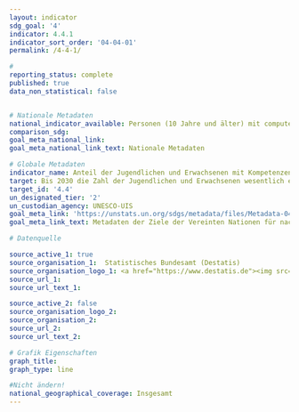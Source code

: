 ```yaml
---
layout: indicator
sdg_goal: '4'
indicator: 4.4.1
indicator_sort_order: '04-04-01'
permalink: /4-4-1/

#
reporting_status: complete
published: true
data_non_statistical: false


# Nationale Metadaten
national_indicator_available: Personen (10 Jahre und älter) mit computerbezogenen Aktivitäten in den letzten 12 Monaten
comparison_sdg:
goal_meta_national_link:
goal_meta_national_link_text: Nationale Metadaten

# Globale Metadaten
indicator_name: Anteil der Jugendlichen und Erwachsenen mit Kompetenzen in Informations- und Kommunikationstechnologie (IKT), nach Art der Kompetenz
target: Bis 2030 die Zahl der Jugendlichen und Erwachsenen wesentlich erhöhen, die über die entsprechenden Qualifikationen einschließlich fachlicher und beruflicher Qualifikationen für eine Beschäftigung, eine menschenwürdige Arbeit und Unternehmertum verfügen
target_id: '4.4'
un_designated_tier: '2'
un_custodian_agency: UNESCO-UIS
goal_meta_link: 'https://unstats.un.org/sdgs/metadata/files/Metadata-04-04-01.pdf'
goal_meta_link_text: Metadaten der Ziele der Vereinten Nationen für nachhaltige Entwicklung

# Datenquelle

source_active_1: true
source_organisation_1:  Statistisches Bundesamt (Destatis)
source_organisation_logo_1: <a href="https://www.destatis.de"><img src="https://g205sdgs.github.io/sdg-indicators/public/logos/destatis.png" alt="Logo Destatis" /></a>
source_url_1:
source_url_text_1:

source_active_2: false
source_organisation_logo_2:
source_organisation_2:
source_url_2:
source_url_text_2:

# Grafik Eigenschaften
graph_title:
graph_type: line

#Nicht ändern!
national_geographical_coverage: Insgesamt
---
```

